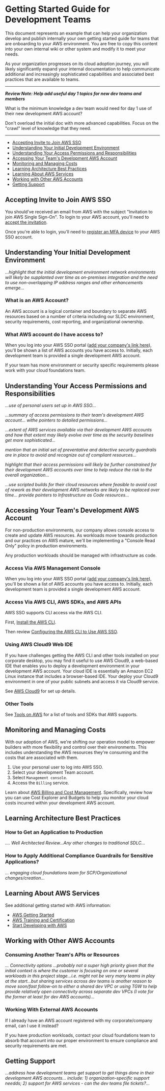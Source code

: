 # Getting Started Guide for Development Teams

This document represents an example that can help your organization develop and publish internally your own getting started guide for teams that are onboarding to your AWS environment.  You are free to copy this content into your own internal wiki or other system and modify it to meet your needs.

As your organization progresses on its cloud adoption journey, you will likely significantly expand your internal documentation to help communicate additional and increasingly sophisticated capabilities and associated best practices that are available to teams.

---
***Review Note: Help add useful day 1 topics for new dev teams and members***

What is the minimum knowledge a dev team would need for day 1 use of their new development AWS account?

Don't overload the initial doc with more advanced capabilities. Focus on the "crawl" level of knowledge that they need.

----

* [Accepting Invite to Join AWS SSO](#accepting-invite-to-join-aws-sso)
* [Understanding Your Initial Development Environment](#understanding-your-initial-development-environment)
* [Understanding Your Access Permissions and Responsibilities](#understanding-your-access-permissions-and-responsibilities)
* [Accessing Your Team's Development AWS Account](#accessing-your-teams-development-aws-account)
* [Monitoring and Managing Costs](#monitoring-and-managing-costs)
* [Learning Architecture Best Practices](h#learning-architecture-best-practices)
* [Learning About AWS Services](#learning-about-aws-services)
* [Working with Other AWS Accounts](#working-with-other-aws-accounts)
* [Getting Support](#getting-support)

## Accepting Invite to Join AWS SSO

You should've received an email from AWS with the subject "Invitation to join AWS Single Sign-On".  To login to your AWS account, you'll need to [accept the invitation](https://docs.aws.amazon.com/singlesignon/latest/userguide/howtoactivateaccount.html).

Once you're able to login, you'll need to [register an MFA device](https://docs.aws.amazon.com/singlesignon/latest/userguide/user-device-registration.html) to your AWS SSO account.

## Understanding Your Initial Development Environment

*...highlight that the initial development environment network environments will likely be supplanted over time as on-premises integration and the need to use non-overlapping IP address ranges and other enhancements emerge...*

### What is an AWS Account?
An AWS account is a logical container and boundary to separate AWS resources based on a number of criteria including our SLDC environment, security requirements, cost reporting, and organizational ownership.

### What AWS account do I have access to?
When you log into your AWS SSO portal ([add your company's link here]()), you'll be shown a list of AWS accounts you have access to.  Initially, each development team is provided a single development AWS account.

If your team has more environment or security specific requirements please work with your cloud foundations team.

## Understanding Your Access Permissions and Responsibilities

*...use of personal users set up in AWS SSO...*

*...summary of access permissions to their team's development AWS account... withe pointers to detailed permissions...*

*...extent of AWS services available via their development AWS accounts and how that extent may likely evolve over time as the security baselines get more sophisticated...*

*mention that an initial set of preventative and detective security guardrails are in place to avoid and recognize out of compliant resources...*

*highlight that their access permissions will likely be further constrained for their development AWS accounts over time to help reduce the risk to the overall organization...*

*...use scripted builds for their cloud resources where feasible to avoid cost of rework as their development AWS networks are likely to be replaced over time... provide pointers to Infrastructure as Code resources...*

## Accessing Your Team's Development AWS Account

For non-production environments, our company allows console access to create and update AWS resources.  As workloads move towards production and our practices on AWS mature, we'll be implementing a "Console Read Only" policy in production environments.

Any production workloads should be managed with infrastructure as code.

### Access Via AWS Management Console
When you log into your AWS SSO portal ([add your company's link here]()), you'll be shown a list of AWS accounts you have access to.  Initially, each development team is provided a single development AWS account.

### Access Via AWS CLI, AWS SDKs, and AWS APIs

AWS SSO supports CLI access via the AWS CLI.  

First, [Install the AWS CLI](https://docs.aws.amazon.com/cli/latest/userguide/install-cliv2.html).

Then review [Configuring the AWS CLI to Use AWS SSO](https://docs.aws.amazon.com/cli/latest/userguide/cli-configure-sso.html).

### Using AWS Cloud9 Web IDE

If you have challenges getting the AWS CLI and other tools installed on your corporate desktop, you may find it useful to use AWS Cloud9, a web-based IDE that enables you to deploy a development environment in your development AWS account.  Your cloud IDE is essentially an Amazon EC2 Linux instance that includes a browser-based IDE. Your deploy your Cloud9 environment in one of your public subnets and access it via Cloud9 service.

See [AWS Cloud9](https://docs.aws.amazon.com/cloud9/latest/user-guide/welcome.html) for set up details.

### Other Tools

See [Tools on AWS](https://aws.amazon.com/tools/) for a list of tools and SDKs that AWS supports.

## Monitoring and Managing Costs
With our adoption of AWS, we're shifting our operation model to empower builders with more flexibility and control over their environments.  This includes understanding the AWS resources they're consuming and the costs that are associated with them.

1. Use your personal user to log into AWS SSO.
2. Select your development Team account.
3. Select `Management console`.
4. Access the `Billing` service.

Learn about [AWS Billing and Cost Management](https://docs.aws.amazon.com/awsaccountbilling/latest/aboutv2/billing-what-is.html). Specifically, review how you can use Cost Explorer and Budgets to help you monitor your cloud costs incurred within your development AWS account.

## Learning Architecture Best Practices

### How to Get an Application to Production

*.... Well Architected Review...Any other changes to traditional SDLC...*

### How to Apply Additional Compliance Guardrails for Sensitive Applications?
*... engaging cloud foundations team for SCP/Organizational changes/creation...*

## Learning About AWS Services

See additional getting started with AWS information:

* [AWS Getting Started](https://aws.amazon.com/getting-started/)
* [AWS Training and Certification](https://aws.amazon.com/training/?e=gs&p=gsrc)
* [Start Developing with AWS](https://aws.amazon.com/developers/getting-started/)

## Working with Other AWS Accounts

### Consuming Another Team's APIs or Resources

*... Connectivity options ...probably not a super high priority given that the initial context is where the customer is focusing on one or several workloads in this project stage...i.e. might not be very many teams in play at the start...but sharing services across dev teams is another reason to move soon/fast follow-on to either a shared dev VPC or using TGW to help provide relatively open connectivity across separate dev VPCs (I vote for the former at least for dev AWS accounts)...* 

### Working With External AWS Accounts

If I already have an AWS account registered with my corporate/company email, can I use it instead?

If you have production workloads, contact your cloud foundations team to absorb that account into our proper environment to ensure compliance and security requirements are met.

## Getting Support

*...address how development teams get support to get things done in their development AWS accounts... include: 1) organization-specific support needds; 2) support for AWS services - can the dev teams file tickets?...*
